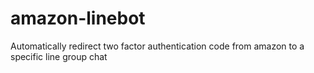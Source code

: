 # amazon-linebot
Automatically redirect two factor authentication code from amazon to a specific line group chat
